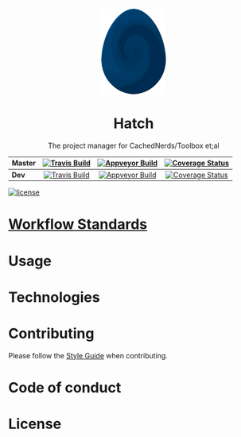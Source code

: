 <p align = "center"><img src="logo/egg.png" /></p>

<h1 align="center">Hatch</h1>
<p align="center">The project manager for CachedNerds/Toolbox et;al</p>


| Master  | [![Travis Build][1]][2] | [![Appveyor Build][3]][4]  | [![Coverage Status][5]][6]   |
|---------|:-----------------------:|:--------------------------:|:----------------------------:|
| **Dev** | [![Travis Build][7]][8] | [![Appveyor Build][9]][10] | [![Coverage Status][11]][12] |

[![license](https://img.shields.io/github/license/CachedNerds/Hatch.svg)](https://www.apache.org/licenses/LICENSE-2.0)

# [Workflow Standards](https://github.com/CachedNerds/Hatch/blob/master/WORKFLOW.md)

# Usage

# Technologies

# Contributing

Please follow the [Style Guide](STYLE.md) when contributing. 

# Code of conduct

# License

[1]: https://travis-ci.org/CachedNerds/Hatch.svg?branch=master
[2]: https://travis-ci.org/CachedNerds/Hatch
[3]: https://ci.appveyor.com/api/projects/status/ca0p5xwqjva7w6b2/branch/master?svg=true
[4]: https://ci.appveyor.com/project/DannyPeck/hatch/branch/master
[5]: https://coveralls.io/repos/github/CachedNerds/Hatch/badge.svg?branch=master
[6]: https://coveralls.io/github/CachedNerds/Hatch?branch=master

[7]: https://travis-ci.org/CachedNerds/Hatch.svg?branch=dev
[8]: https://travis-ci.org/CachedNerds/Hatch
[9]: https://ci.appveyor.com/api/projects/status/ca0p5xwqjva7w6b2/branch/dev?svg=true
[10]: https://ci.appveyor.com/project/DannyPeck/hatch/branch/dev
[11]: https://coveralls.io/repos/github/CachedNerds/Hatch/badge.svg?branch=dev
[12]: https://coveralls.io/github/CachedNerds/Hatch?branch=dev

